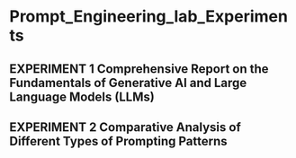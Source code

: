 # Prompt_Engineering_lab_Experiments

## EXPERIMENT 1 Comprehensive Report on the Fundamentals of Generative AI and Large Language Models (LLMs)

## EXPERIMENT 2 Comparative Analysis of Different Types of Prompting Patterns

